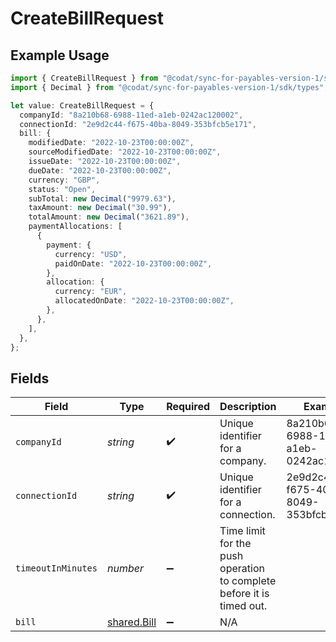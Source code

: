 # CreateBillRequest

## Example Usage

```typescript
import { CreateBillRequest } from "@codat/sync-for-payables-version-1/sdk/models/operations";
import { Decimal } from "@codat/sync-for-payables-version-1/sdk/types";

let value: CreateBillRequest = {
  companyId: "8a210b68-6988-11ed-a1eb-0242ac120002",
  connectionId: "2e9d2c44-f675-40ba-8049-353bfcb5e171",
  bill: {
    modifiedDate: "2022-10-23T00:00:00Z",
    sourceModifiedDate: "2022-10-23T00:00:00Z",
    issueDate: "2022-10-23T00:00:00Z",
    dueDate: "2022-10-23T00:00:00Z",
    currency: "GBP",
    status: "Open",
    subTotal: new Decimal("9979.63"),
    taxAmount: new Decimal("30.99"),
    totalAmount: new Decimal("3621.89"),
    paymentAllocations: [
      {
        payment: {
          currency: "USD",
          paidOnDate: "2022-10-23T00:00:00Z",
        },
        allocation: {
          currency: "EUR",
          allocatedOnDate: "2022-10-23T00:00:00Z",
        },
      },
    ],
  },
};
```

## Fields

| Field                                                                 | Type                                                                  | Required                                                              | Description                                                           | Example                                                               |
| --------------------------------------------------------------------- | --------------------------------------------------------------------- | --------------------------------------------------------------------- | --------------------------------------------------------------------- | --------------------------------------------------------------------- |
| `companyId`                                                           | *string*                                                              | :heavy_check_mark:                                                    | Unique identifier for a company.                                      | 8a210b68-6988-11ed-a1eb-0242ac120002                                  |
| `connectionId`                                                        | *string*                                                              | :heavy_check_mark:                                                    | Unique identifier for a connection.                                   | 2e9d2c44-f675-40ba-8049-353bfcb5e171                                  |
| `timeoutInMinutes`                                                    | *number*                                                              | :heavy_minus_sign:                                                    | Time limit for the push operation to complete before it is timed out. |                                                                       |
| `bill`                                                                | [shared.Bill](../../../sdk/models/shared/bill.md)                     | :heavy_minus_sign:                                                    | N/A                                                                   |                                                                       |